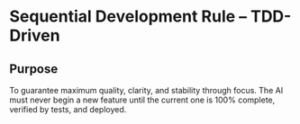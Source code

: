 # Sequential Development Rule – TDD-Driven

## Purpose
To guarantee maximum quality, clarity, and stability through focus. The AI must never begin a new feature until the current one is 100% complete, verified by tests, and deployed.
